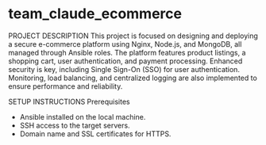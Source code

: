 # team_claude_ecommerce

PROJECT DESCRIPTION
This project is focused on designing and deploying a secure e-commerce platform using Nginx, Node.js, and MongoDB,
all managed through Ansible roles. The platform features product listings, a shopping cart, user authentication,
and payment processing. Enhanced security is key, including Single Sign-On (SSO) for user authentication.
Monitoring, load balancing, and centralized logging are also implemented to ensure performance and reliability.

SETUP INSTRUCTIONS
Prerequisites
- Ansible installed on the local machine.
- SSH access to the target servers.
- Domain name and SSL certificates for HTTPS.
